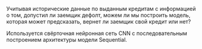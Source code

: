Учитывая исторические данные по выданным кредитам с информацией о том, допустил ли заемщик дефолт, можем ли мы построить модель, которая может предсказать, вернет ли заемщик свой кредит или нет?

Используется свёрточная нейронная сеть CNN с последовательным построением архитектуры модели Sequential.
